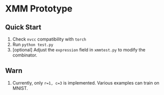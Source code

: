 # XMM Prototype

## Quick Start
1. Check `nvcc` compatibility with `torch`
2. Run `python test.py`
3. [optional] Adjust the `expression` field in `xmmtest.py` to modify the combinator.

## Warn
1. Currently, only `r=1, c=3` is implemented. Various examples can train on MNIST.
